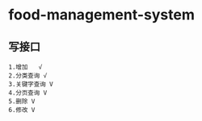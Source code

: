 # food-management-system
## 写接口
    1.增加   √
    2.分类查询 √  
    3.关键字查询 V
    4.分页查询 V
    5.删除 V
    6.修改 V  
